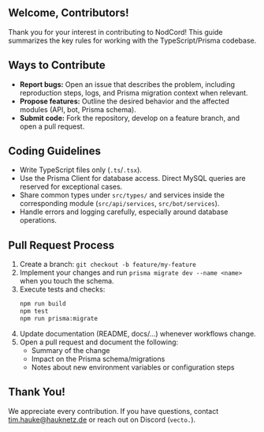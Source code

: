 ## Welcome, Contributors!

Thank you for your interest in contributing to NodCord! This guide summarizes the key rules for working with the TypeScript/Prisma codebase.

## Ways to Contribute

- **Report bugs:** Open an issue that describes the problem, including reproduction steps, logs, and Prisma migration context when relevant.
- **Propose features:** Outline the desired behavior and the affected modules (API, bot, Prisma schema).
- **Submit code:** Fork the repository, develop on a feature branch, and open a pull request.

## Coding Guidelines

- Write TypeScript files only (`.ts`/`.tsx`).
- Use the Prisma Client for database access. Direct MySQL queries are reserved for exceptional cases.
- Share common types under `src/types/` and services inside the corresponding module (`src/api/services`, `src/bot/services`).
- Handle errors and logging carefully, especially around database operations.

## Pull Request Process

1. Create a branch: `git checkout -b feature/my-feature`
2. Implement your changes and run `prisma migrate dev --name <name>` when you touch the schema.
3. Execute tests and checks:
   ```bash
   npm run build
   npm test
   npm run prisma:migrate
   ```
4. Update documentation (README, docs/…) whenever workflows change.
5. Open a pull request and document the following:
   - Summary of the change
   - Impact on the Prisma schema/migrations
   - Notes about new environment variables or configuration steps

## Thank You!

We appreciate every contribution. If you have questions, contact [tim.hauke@hauknetz.de](mailto:tim.hauke@hauknetz.de) or reach out on Discord (`vecto.`).

